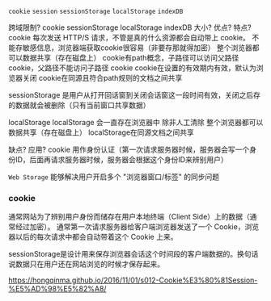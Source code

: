 `cookie` `session` `sessionStorage` `localStorage` `indexDB`

跨域限制? cookie sessionStorage localStorage indexDB
大小?
优点?
特点?
  cookie
    每次发送 HTTP/S 请求，不管是真的什么资源都会自动带上 cookie。
    不能存敏感信息，浏览器端获取cookie很容易（非要存那就得加密）
    整个浏览器都可以数据共享（存在磁盘上）
    cookie有path概念，子路径可以访问父路径 cookie，父路径不能访问子路径 cookie
    cookie在设置的有效期内有效，默认为浏览器关闭
    cookie在同源且符合path规则的文档之间共享

  sessionStorage
    是用户从打开回话窗到关闭会话窗这一段时间有效，关闭之后存的数据就会被删除（只有当前窗口共享数据）

  localStorage
    localStorage 会一直存在浏览器中 除非人工清除
    整个浏览器都可以数据共享（存在磁盘上）
    localStorage在同源文档之间共享


缺点?
应用?
  cookie 用作身份认证（第一次请求服务器时候，服务器会写一个身份ID，后面再请求服务器时候，服务器会根据这个身份ID来辨别用户）


`Web Storage` 能够解决用户开启多个 "浏览器窗口/标签" 的同步问题

### cookie
通常网站为了辨别用户身份而储存在用户本地终端（Client Side）上的数据（通常经过加密）。
通常第一次请求服务器给客户端浏览器发送了一个 Cookie，浏览器以后的每次请求中都会自动带着这个 Cookie 上来。


sessionStorage是设计用来保存浏览器会话这个时间段的客户端数据的。换句话说数据只在用户还在网站浏览的时候才保存起来。

https://hongqinma.github.io/2016/11/01/s012-Cookie%E3%80%81Session-%E5%AD%98%E5%82%A8/